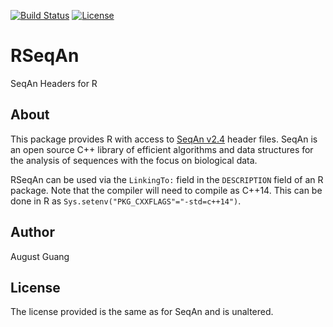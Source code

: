 [![Build Status](https://travis-ci.org/compbiocore/RSeqAn.svg?branch=master)](https://travis-ci.org/compbiocore/RSeqAn) [![License](https://img.shields.io/badge/License-BSD%203--Clause-blue.svg)](https://opensource.org/licenses/BSD-3-Clause)

# RSeqAn
SeqAn Headers for R

## About

This package provides R with access to [SeqAn v2.4](http://www.seqan.de/) header files. SeqAn is an open source C++ library of efficient algorithms and data structures for the analysis of sequences with the focus on biological data.

RSeqAn can be used via the `LinkingTo:` field in the `DESCRIPTION` field of an R package. Note that the compiler will need to compile as C++14. This can be done in R as `Sys.setenv("PKG_CXXFLAGS"="-std=c++14")`.

## Author

August Guang

## License

The license provided is the same as for SeqAn and is unaltered.